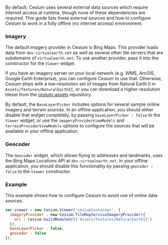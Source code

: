 By default, Cesium uses several external data sources which require internet access at runtime, though none of these dependencies are required.  This guide lists these external sources and how to configure Cesium to work in a fully offline (no internet access) environment.

### Imagery

The default imagery provider in Cesium is Bing Maps.  This provider loads data from `dev.virtualearth.net` as well as several other tile servers that are subdomains of `virtualearth.net`.  To use another provider, pass it into the constructor for the `Viewer` widget.  

If you have an imagery server on your local network (e.g. WMS, ArcGIS, Google Earth Enterprise), you can configure Cesium to use that.  Otherwise, Cesium ships with a low-resolution set of images from Natural Earth II in `Assets/Textures/NaturalEarthII`, or you can download a higher-resolution tileset from the [cesium-assets](https://github.com/AnalyticalGraphicsInc/cesium-assets) repository.

By default, the `BaseLayerPicker` includes options for several sample online imagery and terrain sources.  In an offline application, you should either disable that widget completely, by passing `baseLayerPicker : false` to the `Viewer` widget, or use the `imageryProviderViewModels` and `terrainProviderViewModels` options to configure the sources that will be available in your offline application.

### Geocoder

The `Geocoder` widget, which allows flying to addresses and landmarks, uses the Bing Maps Locations API at `dev.virtualearth.net`.  In your offline application, you should disable this functionality by passing `geocoder : false` to the `Viewer` constructor.

### Example

This example shows how to configure Cesium to avoid use of online data sources.

```javascript
var viewer = new Cesium.Viewer('cesiumContainer', {
  imageryProvider : new Cesium.TileMapServiceImageryProvider({
    url : Cesium.buildModuleUrl('Assets/Textures/NaturalEarthII')
  }),
  baseLayerPicker : false,
  geocoder : false
});
```